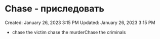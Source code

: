 # Chase - приследовать

Created: January 26, 2023 3:15 PM
Updated: January 26, 2023 3:15 PM

- chase the victim chase the murderChase the criminals